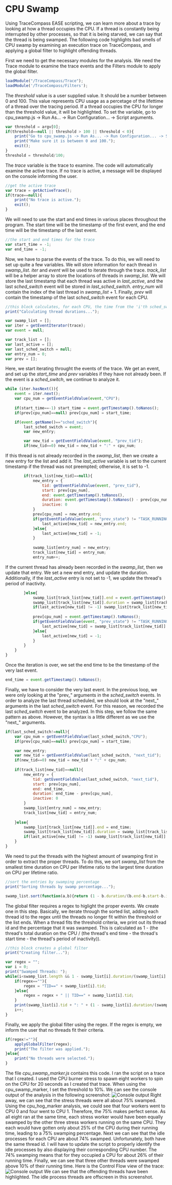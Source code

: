 # CPU Swamp
Using TraceCompass EASE scripting, we can learn more about a trace by looking at how a thread occupies the CPU. If a thread is constantly being interrupted by other processes, so that it is being starved, we can say that the thread is being swamped. The following code highlights bad smells of CPU swamp by examining an execution trace on TraceCompass, and applying a global filter to highlight offending threads. <br />

First we need to get the necessary modules for the analysis. We need the Trace module to examine the trace events and the Filters module to apply the global filter.
```javascript
loadModule("/TraceCompass/Trace");
loadModule('/TraceCompass/Filters');
```

The *threshold* value is a user supplied value. It should be a number between 0 and 100. This value represents CPU usage as a percetage of the lifettime of a thread over the tracing period. If a thread occupies the CPU for longer than the threshold value, it will be highlighted. To set the variable, go to cpu_swamp.js -> Run As... -> Run Configuration... -> Script arguments.
```javascript
var threshold = argv[0];
if(threshold==null || threshold > 100 || threshold < 0){
	print("Go to cpu_swamp.js -> Run As... -> Run Configuration... -> Script arguments and enter your desired threshold value (%) as the first parameter.")
	print("Make sure it is between 0 and 100.");
	exit();
}
threshold = threshold/100;
```

The *trace* variable is the trace to examine. The code will automatically examine the active trace. If no trace is active, a message will be displayed on the console informing the user.
```javascript
//get the active trace
var trace = getActiveTrace();
if(trace==null){
	print("No trace is active.");
	exit();
}
```

We will need to use the start and end times in various places throughout the program. The start time will be the timestamp of the first event, and the end time will be the timestamp of the last event.
```javascript
//the start and end times for the trace
var start_time = -1;
var end_time = -1;
```

Now, we have to parse the events of the trace. To do this, we will need to set up quite a few variables. We will store information for each thread in *swamp_list*. *iter* and *event* will be used to iterate through the trace. *track_list* will be a helper array to store the locations of threads in *swamp_list*. We will store the last timestamp that each thread was active in *last_active*, and the last *sched_switch* event will be stored in *last_sched_switch*. *entry_num* will contain the index of the last thread in *swamp_list* + 1. Finally, *prev* will contain the timestamp of the last *sched_switch* event for each CPU.
```javascript
//this block calculates, for each CPU, the time from the 'i'th sched_switch event to the 'i+1'th and matches that time with the corresponding thread id
print("Calculating thread durations...");

var swamp_list = [];
var iter = getEventIterator(trace);
var event = null;

var track_list = [];
var last_active = [];
var last_sched_switch = null;
var entry_num = 0;
var prev = [];
```

Here, we start iterating throught the events of the trace. We get an event, and set up the *start_time* and *prev* variables if they have not already been. If the event is a *sched_switch*, we continue to analyze it.
```javascript
while (iter.hasNext()){
	event = iter.next();
	var cpu_num = getEventFieldValue(event,"CPU");
	
	if(start_time==-1) start_time = event.getTimestamp().toNanos();
	if(prev[cpu_num]==null) prev[cpu_num] = start_time;

	if(event.getName()=="sched_switch"){
		last_sched_switch = event;
		var new_entry;

		var new_tid = getEventFieldValue(event, "prev_tid");
		if(new_tid==0) new_tid = new_tid + ":" + cpu_num;
```

If this thread is not already recorded in the *swamp_list*, then we create a new entry for the list and add it. The *last_active* variable is set to the current timestamp if the thread was not preempted; otherwise, it is set to -1.
```javascript
		if(track_list[new_tid]==null){
			new_entry = {
				tid: getEventFieldValue(event, "prev_tid"),
				start: prev[cpu_num],
				end: event.getTimestamp().toNanos(),
				duration: event.getTimestamp().toNanos() - prev[cpu_num],
				inactive: 0
			}
			prev[cpu_num] = new_entry.end;
			if(getEventFieldValue(event, "prev_state") != "TASK_RUNNING"){
				last_active[new_tid] = new_entry.end;
			}else{
				last_active[new_tid] = -1;
			}
			
			swamp_list[entry_num] = new_entry;
			track_list[new_tid] = entry_num;
			entry_num++;
```

If the current thread has already been recorded in the *swamp_list*, then we update that entry. We set a new end entry, and update the duration. Additionally, if the *last_active* entry is not set to -1, we update the thread's period of inactivity.
```javascript
		}else{
			swamp_list[track_list[new_tid]].end = event.getTimestamp().toNanos();
			swamp_list[track_list[new_tid]].duration = swamp_list[track_list[new_tid]].duration + (event.getTimestamp().toNanos() - prev[cpu_num]);
			if(last_active[new_tid] != -1) swamp_list[track_list[new_tid]].inactive = swamp_list[track_list[new_tid]].inactive + (prev[cpu_num] - last_active[new_tid]);
			
			prev[cpu_num] = event.getTimestamp().toNanos();
			if(getEventFieldValue(event, "prev_state") != "TASK_RUNNING"){
				last_active[new_tid] = swamp_list[track_list[new_tid]].end;
			}else{
				last_active[new_tid] = -1;
			}
		}
	}
}
```

Once the iteration is over, we set the end time to be the timestamp of the very last event.
```javascript
end_time = event.getTimestamp().toNanos();
```

Finally, we have to consider the very last event. In the previous loop, we were only looking at the "prev_" arguments in the *sched_switch* events. In order to analyze the last thread scheduled, we should look at the "next_" arguments in the last *sched_switch* event. For this reason, we recorded the last *sched_switch* event to be analyzed. In this step, we follow the same pattern as above. However, the syntax is a little different as we use the "next_" arguments.
```javascript
if(last_sched_switch!=null){
	var cpu_num = getEventFieldValue(last_sched_switch,"CPU");
	if(prev[cpu_num]==null) prev[cpu_num] = start_time;

	var new_entry;
	var new_tid = getEventFieldValue(last_sched_switch, "next_tid");
	if(new_tid==0) new_tid = new_tid + ":" + cpu_num;
	
	if(track_list[new_tid]==null){
		new_entry = {
			tid: getEventFieldValue(last_sched_switch, "next_tid"),
			start: prev[cpu_num],
			end: end_time,
			duration: end_time - prev[cpu_num],
			inactive: 0
		}
		swamp_list[entry_num] = new_entry;
		track_list[new_tid] = entry_num;
		
	}else{
		swamp_list[track_list[new_tid]].end = end_time;
		swamp_list[track_list[new_tid]].duration = swamp_list[track_list[new_tid]].duration + (end_time - prev[cpu_num]);
		if(last_active[new_tid] != -1) swamp_list[track_list[new_tid]].inactive = swamp_list[track_list[new_tid]].inactive + (prev[cpu_num] - last_active[new_tid]);
	}
}
```

We need to put the threads with the highest amount of swamping first in order to extract the proper threads. To do this, we sort *swamp_list* from the smallest time duration on CPU per lifetime ratio to the largest time duration on CPU per lifetime ratio.
```javascript
//sort the entries by swamping percentage
print("Sorting threads by swamp percentage...");

swamp_list.sort(function(a,b){return (1 - b.duration/(b.end-b.start-b.inactive)) - (1 - a.duration/(a.end-a.start-a.inactive))});
```

The global filter requires a regex to higlight the proper events. We create one in this step. Basically, we iterate through the sorted list, adding each thread id to the regex until the threads no longer fit within the threshold or the list ends. When a thread fits the threshold criteria, we print out its thread id and the percentage that it was swamped. This is calculated as 1 - (the thread's total duration on the CPU / (the thread's end time - the thread's start time - the thread's period of inactivity)).
```javascript
//this block creates a global filter
print("Creating filter...");

var regex = "";
var i = 0;
print("Swamped Threads: ");
while(i<swamp_list.length && 1 - swamp_list[i].duration/(swamp_list[i].end-swamp_list[i].start-swamp_list[i].inactive) >= threshold){
	if(regex==""){
		regex = "TID==" + swamp_list[i].tid;
	}else{
		regex = regex + " || TID==" + swamp_list[i].tid;
	}
	print(swamp_list[i].tid + ": " + (1 - swamp_list[i].duration/(swamp_list[i].end-swamp_list[i].start-swamp_list[i].inactive))*100 + "%");
	i++;
}
```

Finally, we apply the global filter using the regex. If the regex is empty, we inform the user that no threads fit their criteria.
```javascript
if(regex!=""){
	applyGlobalFilter(regex);
	print("The filter was applied.");
}else{
	print("No threads were selected.");
}
```

The file *cpu_swamp_marker.js* contains this code. I ran the script on a trace that I created. I used the CPU burner stress to spawn eight workers to spin on the CPU for 20 seconds as I created that trace. When using the cpu_swamp_marker, I set the threshold to 10%. We can see the console output of the analysis in the following screenshot:
![Console output](Screenshots/05-15_Console.png?raw=true)
Right away, we can see that the stress threads were all about 75% swamped. Using the cpu_hog_marker analysis, we could see that four workers went to CPU 0 and four went to CPU 1. Therefore, the 75% makes perfect sense. As all eight ran at the same time, each stress worker would have been equally swamped by the other three stress workers running on the same CPU. They each would have gotten only about 25% of the CPU during their running time, leading to a 75% swamping percentage. Next we can see that the idle processes for each CPU are about 74% swamped. Unfortunately, both have the same thread id. I will have to update the script to properly identify the idle processes by also displaying their corresponding CPU number. The 74% swamping means that for they occupied a CPU for about 26% of their running time. Finally, we can see that three other threads were swamped above 10% of their running time. Here is the Control Flow view of the trace:
![Console output](Screenshots/05-15_Control_Flow.png?raw=true)
We can see that the offending threads have been highlighted. The idle process threads are offscreen in this screenshot.
